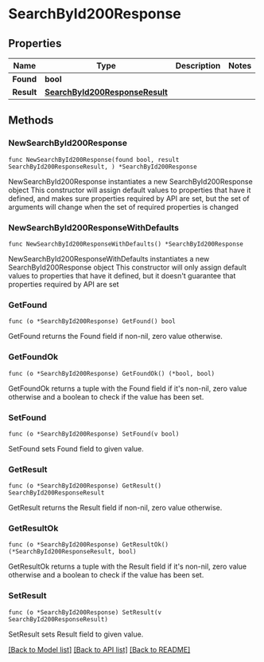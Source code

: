 # SearchById200Response

## Properties

Name | Type | Description | Notes
------------ | ------------- | ------------- | -------------
**Found** | **bool** |  | 
**Result** | [**SearchById200ResponseResult**](SearchById200ResponseResult.md) |  | 

## Methods

### NewSearchById200Response

`func NewSearchById200Response(found bool, result SearchById200ResponseResult, ) *SearchById200Response`

NewSearchById200Response instantiates a new SearchById200Response object
This constructor will assign default values to properties that have it defined,
and makes sure properties required by API are set, but the set of arguments
will change when the set of required properties is changed

### NewSearchById200ResponseWithDefaults

`func NewSearchById200ResponseWithDefaults() *SearchById200Response`

NewSearchById200ResponseWithDefaults instantiates a new SearchById200Response object
This constructor will only assign default values to properties that have it defined,
but it doesn't guarantee that properties required by API are set

### GetFound

`func (o *SearchById200Response) GetFound() bool`

GetFound returns the Found field if non-nil, zero value otherwise.

### GetFoundOk

`func (o *SearchById200Response) GetFoundOk() (*bool, bool)`

GetFoundOk returns a tuple with the Found field if it's non-nil, zero value otherwise
and a boolean to check if the value has been set.

### SetFound

`func (o *SearchById200Response) SetFound(v bool)`

SetFound sets Found field to given value.


### GetResult

`func (o *SearchById200Response) GetResult() SearchById200ResponseResult`

GetResult returns the Result field if non-nil, zero value otherwise.

### GetResultOk

`func (o *SearchById200Response) GetResultOk() (*SearchById200ResponseResult, bool)`

GetResultOk returns a tuple with the Result field if it's non-nil, zero value otherwise
and a boolean to check if the value has been set.

### SetResult

`func (o *SearchById200Response) SetResult(v SearchById200ResponseResult)`

SetResult sets Result field to given value.



[[Back to Model list]](../README.md#documentation-for-models) [[Back to API list]](../README.md#documentation-for-api-endpoints) [[Back to README]](../README.md)



